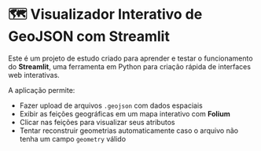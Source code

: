 # 🗺️ Visualizador Interativo de GeoJSON com Streamlit

Este é um projeto de estudo criado para aprender e testar o funcionamento do **Streamlit**, uma ferramenta em Python para criação rápida de interfaces web interativas.

A aplicação permite:

- Fazer upload de arquivos `.geojson` com dados espaciais
- Exibir as feições geográficas em um mapa interativo com **Folium**
- Clicar nas feições para visualizar seus atributos
- Tentar reconstruir geometrias automaticamente caso o arquivo não tenha um campo `geometry` válido
